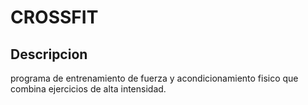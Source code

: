 # CROSSFIT

## Descripcion
programa de entrenamiento de fuerza y acondicionamiento fisico que combina ejercicios de alta intensidad.

